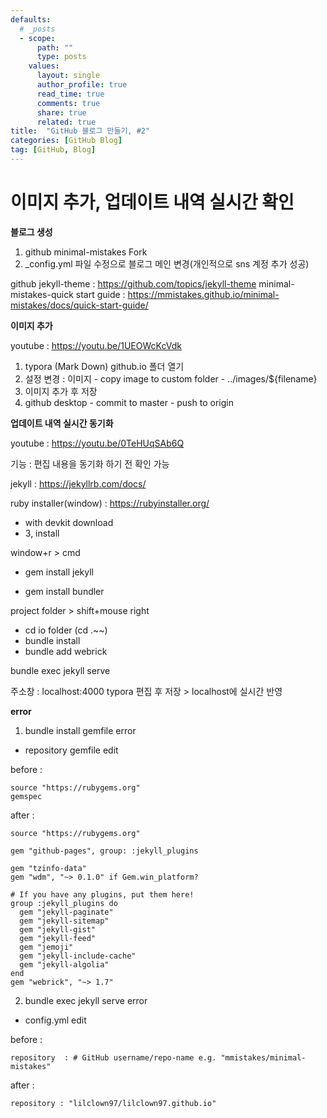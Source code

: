 ```yaml
---
defaults:
  # _posts
  - scope:
      path: ""
      type: posts
    values:
      layout: single
      author_profile: true
      read_time: true
      comments: true
      share: true
      related: true
title:  "GitHub 블로그 만들기, #2"
categories: [GitHub Blog]
tag: [GitHub, Blog]
---
```



# 이미지 추가, 업데이트 내역 실시간 확인 

**블로그 생성**



1. github minimal-mistakes Fork 
2. _config.yml 파일 수정으로 블로그 메인 변경(개인적으로 sns 계정 추가 성공)

github jekyll-theme : https://github.com/topics/jekyll-theme
minimal-mistakes-quick start guide : https://mmistakes.github.io/minimal-mistakes/docs/quick-start-guide/



**이미지 추가**



youtube : https://youtu.be/1UEOWcKcVdk

1. typora (Mark Down) github.io 폴더 열기
2. 설정 변경 : 이미지 - copy image to custom folder - ../images/${filename}
3. 이미지 추가 후 저장
4. github desktop - commit to master - push to origin



**업데이트 내역 실시간 동기화**



youtube : https://youtu.be/0TeHUqSAb6Q

기능 : 편집 내용을 동기화 하기 전 확인 가능

jekyll : https://jekyllrb.com/docs/

ruby installer(window) : https://rubyinstaller.org/
- with devkit download
- 3, install

window+r > cmd

- gem install jekyll

- gem install bundler

project folder > shift+mouse right
- cd io folder (cd .\~~\)
- bundle install
- bundle add webrick

bundle exec jekyll serve

주소창 : localhost:4000
typora 편집 후 저장 > localhost에 실시간 반영



**error**

1. bundle install gemfile error
- repository gemfile edit

before : 
```
source "https://rubygems.org"
gemspec
```



after :
```
source "https://rubygems.org"

gem "github-pages", group: :jekyll_plugins

gem "tzinfo-data"
gem "wdm", "~> 0.1.0" if Gem.win_platform?

# If you have any plugins, put them here!
group :jekyll_plugins do
  gem "jekyll-paginate"
  gem "jekyll-sitemap"
  gem "jekyll-gist"
  gem "jekyll-feed"
  gem "jemoji"
  gem "jekyll-include-cache"
  gem "jekyll-algolia"
end
gem "webrick", "~> 1.7"
```


2. bundle exec jekyll serve error
- config.yml edit

before :
```
repository  : # GitHub username/repo-name e.g. "mmistakes/minimal-mistakes"
```



after :
```
repository : "lilclown97/lilclown97.github.io"
```
